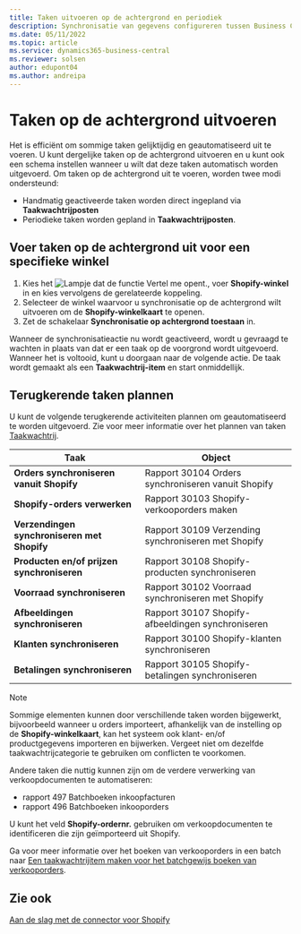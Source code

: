 ```yaml
---
title: Taken uitvoeren op de achtergrond en periodiek
description: Synchronisatie van gegevens configureren tussen Business Central en Shopify op de achtergrond.
ms.date: 05/11/2022
ms.topic: article
ms.service: dynamics365-business-central
ms.reviewer: solsen
author: edupont04
ms.author: andreipa
---
```


# Taken op de achtergrond uitvoeren

Het is efficiënt om sommige taken gelijktijdig en geautomatiseerd uit te voeren. U kunt dergelijke taken op de achtergrond uitvoeren en u kunt ook een schema instellen wanneer u wilt dat deze taken automatisch worden uitgevoerd. Om taken op de achtergrond uit te voeren, worden twee modi ondersteund:

- Handmatig geactiveerde taken worden direct ingepland via **Taakwachtrijposten**
- Periodieke taken worden gepland in **Taakwachtrijposten**.

## Voer taken op de achtergrond uit voor een specifieke winkel

1. Kies het ![Lampje dat de functie Vertel me opent.](../media/ui-search/search_small.png "Vertel me wat u wilt doen"), voer **Shopify-winkel** in en kies vervolgens de gerelateerde koppeling.
2. Selecteer de winkel waarvoor u synchronisatie op de achtergrond wilt uitvoeren om de **Shopify-winkelkaart** te openen.
3. Zet de schakelaar **Synchronisatie op achtergrond toestaan** in.

Wanneer de synchronisatieactie nu wordt geactiveerd, wordt u gevraagd te wachten in plaats van dat er een taak op de voorgrond wordt uitgevoerd. Wanneer het is voltooid, kunt u doorgaan naar de volgende actie. De taak wordt gemaakt als een **Taakwachtrij-item** en start onmiddellijk.

## Terugkerende taken plannen

U kunt de volgende terugkerende activiteiten plannen om geautomatiseerd te worden uitgevoerd. Zie voor meer informatie over het plannen van taken [Taakwachtrij](../admin-job-queues-schedule-tasks.md).

|Taak|Object|
|------|------------|
|**Orders synchroniseren vanuit Shopify**|Rapport 30104 Orders synchroniseren vanuit Shopify|
|**Shopify-orders verwerken**|Rapport 30103 Shopify-verkooporders maken|
|**Verzendingen synchroniseren met Shopify**|Rapport 30109 Verzending synchroniseren met Shopify|
|**Producten en/of prijzen synchroniseren**|Rapport 30108 Shopify-producten synchroniseren|
|**Voorraad synchroniseren**|Rapport 30102 Voorraad synchroniseren met Shopify|
|**Afbeeldingen synchroniseren**|Rapport 30107 Shopify-afbeeldingen synchroniseren|
|**Klanten synchroniseren**|Rapport 30100 Shopify-klanten synchroniseren|
|**Betalingen synchroniseren**|Rapport 30105 Shopify-betalingen synchroniseren|

> [!NOTE]
> Sommige elementen kunnen door verschillende taken worden bijgewerkt, bijvoorbeeld wanneer u orders importeert, afhankelijk van de instelling op de **Shopify-winkelkaart**, kan het systeem ook klant- en/of productgegevens importeren en bijwerken. Vergeet niet om dezelfde taakwachtrijcategorie te gebruiken om conflicten te voorkomen.

Andere taken die nuttig kunnen zijn om de verdere verwerking van verkoopdocumenten te automatiseren:

- rapport 497 Batchboeken inkoopfacturen
- rapport 496 Batchboeken inkooporders

U kunt het veld **Shopify-ordernr.** gebruiken om verkoopdocumenten te identificeren die zijn geïmporteerd uit Shopify.

Ga voor meer informatie over het boeken van verkooporders in een batch naar [Een taakwachtrijitem maken voor het batchgewijs boeken van verkooporders](../ui-batch-posting.md#to-create-a-job-queue-entry-for-batch-posting-of-sales-orders).

## Zie ook

[Aan de slag met de connector voor Shopify](get-started.md)  
